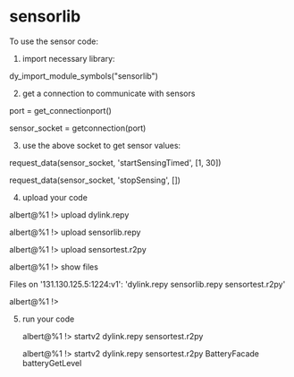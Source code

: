 sensorlib
=========

To use the sensor code:

1. import necessary library:

  dy_import_module_symbols("sensorlib")

2. get a connection to communicate with sensors
  
  port = get_connectionport()
  
  sensor_socket = getconnection(port)

3. use the above socket to get sensor values:

  request_data(sensor_socket, 'startSensingTimed', [1, 30])
  
  request_data(sensor_socket, 'stopSensing', [])

4. upload your code

  albert@%1 !> upload dylink.repy
  
  albert@%1 !> upload sensorlib.repy 
  
  albert@%1 !> upload sensortest.r2py
  
  albert@%1 !> show files
  
  Files on '131.130.125.5:1224:v1': 'dylink.repy sensorlib.repy sensortest.r2py'
  
  albert@%1 !>

5. run your code

   albert@%1 !> startv2 dylink.repy sensortest.r2py 
   
   albert@%1 !> startv2 dylink.repy sensortest.r2py BatteryFacade batteryGetLevel
